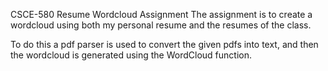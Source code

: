 CSCE-580 Resume Wordcloud Assignment
The assignment is to create a wordcloud using both my personal resume and the
resumes of the class.

To do this a pdf parser is used to convert the given pdfs into text, and then
the wordcloud is generated using the WordCloud function.
